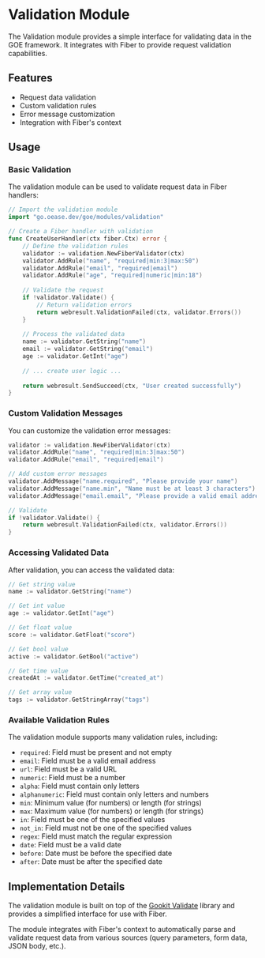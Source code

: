 # Validation Module

The Validation module provides a simple interface for validating data in the GOE framework. It integrates with Fiber to provide request validation capabilities.

## Features

- Request data validation
- Custom validation rules
- Error message customization
- Integration with Fiber's context

## Usage

### Basic Validation

The validation module can be used to validate request data in Fiber handlers:

```go
// Import the validation module
import "go.oease.dev/goe/modules/validation"

// Create a Fiber handler with validation
func CreateUserHandler(ctx fiber.Ctx) error {
    // Define the validation rules
    validator := validation.NewFiberValidator(ctx)
    validator.AddRule("name", "required|min:3|max:50")
    validator.AddRule("email", "required|email")
    validator.AddRule("age", "required|numeric|min:18")
    
    // Validate the request
    if !validator.Validate() {
        // Return validation errors
        return webresult.ValidationFailed(ctx, validator.Errors())
    }
    
    // Process the validated data
    name := validator.GetString("name")
    email := validator.GetString("email")
    age := validator.GetInt("age")
    
    // ... create user logic ...
    
    return webresult.SendSucceed(ctx, "User created successfully")
}
```

### Custom Validation Messages

You can customize the validation error messages:

```go
validator := validation.NewFiberValidator(ctx)
validator.AddRule("name", "required|min:3|max:50")
validator.AddRule("email", "required|email")

// Add custom error messages
validator.AddMessage("name.required", "Please provide your name")
validator.AddMessage("name.min", "Name must be at least 3 characters")
validator.AddMessage("email.email", "Please provide a valid email address")

// Validate
if !validator.Validate() {
    return webresult.ValidationFailed(ctx, validator.Errors())
}
```

### Accessing Validated Data

After validation, you can access the validated data:

```go
// Get string value
name := validator.GetString("name")

// Get int value
age := validator.GetInt("age")

// Get float value
score := validator.GetFloat("score")

// Get bool value
active := validator.GetBool("active")

// Get time value
createdAt := validator.GetTime("created_at")

// Get array value
tags := validator.GetStringArray("tags")
```

### Available Validation Rules

The validation module supports many validation rules, including:

- `required`: Field must be present and not empty
- `email`: Field must be a valid email address
- `url`: Field must be a valid URL
- `numeric`: Field must be a number
- `alpha`: Field must contain only letters
- `alphanumeric`: Field must contain only letters and numbers
- `min`: Minimum value (for numbers) or length (for strings)
- `max`: Maximum value (for numbers) or length (for strings)
- `in`: Field must be one of the specified values
- `not_in`: Field must not be one of the specified values
- `regex`: Field must match the regular expression
- `date`: Field must be a valid date
- `before`: Date must be before the specified date
- `after`: Date must be after the specified date

## Implementation Details

The validation module is built on top of the [Gookit Validate](https://github.com/gookit/validate) library and provides a simplified interface for use with Fiber.

The module integrates with Fiber's context to automatically parse and validate request data from various sources (query parameters, form data, JSON body, etc.).